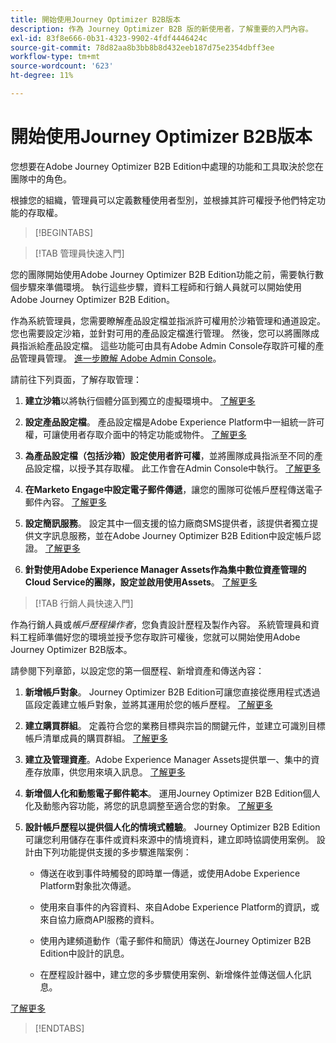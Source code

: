```yaml
---
title: 開始使用Journey Optimizer B2B版本
description: 作為 Journey Optimizer B2B 版的新使用者，了解重要的入門內容。
exl-id: 83f8e666-0b31-4323-9902-4fdf4446424c
source-git-commit: 78d82aa8b3bb8b8d432eeb187d75e2354dbff3ee
workflow-type: tm+mt
source-wordcount: '623'
ht-degree: 11%

---
```


# 開始使用Journey Optimizer B2B版本

您想要在Adobe Journey Optimizer B2B Edition中處理的功能和工具取決於您在團隊中的角色。

根據您的組織，管理員可以定義數種使用者型別，並根據其許可權授予他們特定功能的存取權。

>[!BEGINTABS]

>[!TAB 管理員快速入門]

您的團隊開始使用Adobe Journey Optimizer B2B Edition功能之前，需要執行數個步驟來準備環境。 執行這些步驟，資料工程師和行銷人員就可以開始使用Adobe Journey Optimizer B2B Edition。

作為系統管理員，您需要瞭解產品設定檔並指派許可權用於沙箱管理和通道設定。 您也需要設定沙箱，並針對可用的產品設定檔進行管理。 然後，您可以將團隊成員指派給產品設定檔。 這些功能可由具有Adobe Admin Console存取許可權的產品管理員管理。 [進一步瞭解 Adobe Admin Console](https://helpx.adobe.com/tw/enterprise/using/admin-console.html)。

請前往下列頁面，了解存取管理：

1. **建立沙箱**&#x200B;以將執行個體分區到獨立的虛擬環境中。 [了解更多](https://experienceleague.adobe.com/en/docs/experience-platform/sandbox/home#understanding-sandboxes)

1. **設定產品設定檔**。 產品設定檔是Adobe Experience Platform中一組統一許可權，可讓使用者存取介面中的特定功能或物件。 [了解更多](../admin/user-management.md#create-the-marketo-engage-product-profile)

1. **為產品設定檔（包括沙箱）設定使用者許可權**，並將團隊成員指派至不同的產品設定檔，以授予其存取權。 此工作會在Admin Console中執行。 [了解更多](../admin/user-management.md#create-a-user-group)

1. **在Marketo Engage中設定電子郵件傳遞**，讓您的團隊可從帳戶歷程傳送電子郵件內容。 [了解更多](https://experienceleague.adobe.com/en/docs/marketo/using/getting-started/initial-setup/setup-steps#ensure-email-deliverability)

1. **設定簡訊服務**。 設定其中一個支援的協力廠商SMS提供者，該提供者獨立提供文字訊息服務，並在Adobe Journey Optimizer B2B Edition中設定帳戶認證。 [了解更多](../content/sms-authoring.md#create-a-new-api-credentials-for-an-sms-service-provider)

1. **針對使用Adobe Experience Manager Assets作為集中數位資產管理的Cloud Service的團隊，設定並啟用使用Assets**。 [了解更多](../admin/configure-aem-repositories.md)

>[!TAB 行銷人員快速入門]

作為行銷人員或&#x200B;_帳戶歷程操作者_，您負責設計歷程及製作內容。 系統管理員和資料工程師準備好您的環境並授予您存取許可權後，您就可以開始使用Adobe Journey Optimizer B2B版本。

請參閱下列章節，以設定您的第一個歷程、新增資產和傳送內容：

1. **新增帳戶對象**。 Journey Optimizer B2B Edition可讓您直接從應用程式透過區段定義建立帳戶對象，並將其運用於您的帳戶歷程。 [了解更多](../audiences/account-audience-overview.md)

1. **建立購買群組**。 定義符合您的業務目標與宗旨的關鍵元件，並建立可識別目標帳戶清單成員的購買群組。 [了解更多](../buying-groups/buying-groups-overview.md)

1. **建立及管理資產**。Adobe Experience Manager Assets提供單一、集中的資產存放庫，供您用來填入訊息。 [了解更多](../content/assets-overview.md)

1. **新增個人化和動態電子郵件範本**。 運用Journey Optimizer B2B Edition個人化及動態內容功能，將您的訊息調整至適合您的對象。 [了解更多](../content/email-templates.md)

1. **設計帳戶歷程以提供個人化的情境式體驗**。 Journey Optimizer B2B Edition可讓您利用儲存在事件或資料來源中的情境資料，建立即時協調使用案例。 設計由下列功能提供支援的多步驟進階案例：

   * 傳送在收到事件時觸發的即時單一傳遞，或使用Adobe Experience Platform對象批次傳遞。

   * 使用來自事件的內容資料、來自Adobe Experience Platform的資訊，或來自協力廠商API服務的資料。

   * 使用內建頻道動作（電子郵件和簡訊）傳送在Journey Optimizer B2B Edition中設計的訊息。

   * 在歷程設計器中，建立您的多步驟使用案例、新增條件並傳送個人化訊息。

[了解更多](../journeys/journey-overview.md)

>[!ENDTABS]
